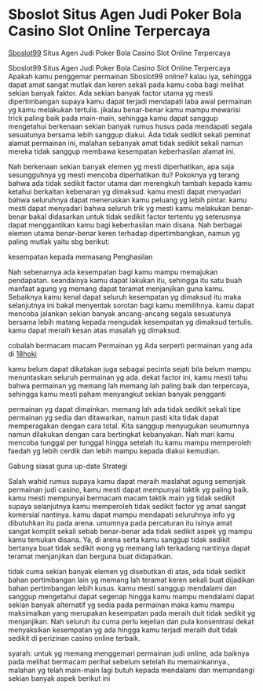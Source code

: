 # Sboslot Situs Agen Judi Poker Bola Casino Slot Online Terpercaya 
[Sboslot99](https://bandarslots.online/) Situs Agen Judi Poker Bola Casino Slot Online Terpercaya

Sboslot99 Situs Agen Judi Poker Bola Casino Slot Online Terpercaya Apakah kamu penggemar permainan Sboslot99 online? 
kalau iya, sehingga dapat amat sangat mutlak dan 
keren sekali pada kamu coba bagi melihat sekian banyak faktor. Ada sekian banyak factor utama yg 
mesti dipertimbangan supaya kamu dapat terjadi mendapati laba awal permainan yg kamu melakukan 
tertulis. jikalau benar-benar kamu mampu mewarisi trick paling baik pada main-main, sehingga kamu 
dapat sanggup mengetahui berkenaan sekian banyak rumus husus pada mendapati segala sesuatunya 
bersama lebih sanggup diakui. Ada tidak sedikit sekali peminat alamat permainan ini, malahan sebanyak
amat tidak sedikit sekali namun mereka tidak sanggup membawa kesempatan keberhasilan alamat ini. 

Nah berkenaan sekian banyak elemen yg mesti diperhatikan, apa saja sesungguhnya yg mesti mencoba
diperhatikan itu? Pokoknya yg terang bahwa ada tidak sedikit factor utama dan merengkuh tambah 
kepada kamu ketahui berkaitan kebenaran yg dimaksud. kamu mesti dapat menyadari bahwa
seluruhnya dapat meneruskan kamu peluang yg lebih pintar. kamu mesti dapat menyadari bahwa
seluruh trik yg mesti kamu melakukan benar-benar bakal didasarkan untuk tidak sedikit factor tertentu
yg seterusnya dapat menggantikan kamu bagi keberhasilan main disana. Nah berbagai elemen utama
benar-benar keren terhadap dipertimbangkan, namun yg paling mutlak yaitu sbg berikut: 

kesempatan kepada memasang Penghasilan 

Nah sebenarnya ada kesempatan bagi kamu mampu memajukan pendapatan. seandainya kamu dapat 
lakukan itu, sehingga itu satu buah manfaat agung yg memang dapat teramat menjanjikan guna kamu.
Sebaiknya kamu kenal dapat seluruh kesempatan yg dimaksud itu maka selanjutnya ini bakal menyentak
sorotan bagi kamu memilihnya. kamu dapat mencoba jalankan sekian banyak ancang-ancang segala 
sesuatunya bersama lebih matang kepada mengudak kesempatan yg dimaksud tertulis. kamu dapat
meraih kesan atas masalah yg dimaksud. 

cobalah bermacam macam Permainan yg Ada serperti permainan yang ada di [18hoki](https://slotxo-bigwin.com/)

kamu belum dapat dikatakan juga sebagai pecinta sejati bila belum mampu menuntaskan seluruh 
permainan yg ada. dekat factor ini, kamu mesti tahu bahwa permainan yg memang lah memang lah 
paling baik dan terpercaya, sehingga kamu mesti paham menyangkut sekian banyak pengganti


permainan yg dapat dimainkan. memang lah ada tidak sedikit sekali tipe permainan yg sedia dan 
ditawarkan, namun pasti kita tidak dapat memperagakan dengan cara total. Kita sanggup menyugukan
seumumnya namun dilakukan dengan cara bertingkat kebanyakan. Nah mari kamu mencoba tunggal per
tunggal hingga setelah itu kamu mampu memperoleh faedah yg lebih cerdik dan lebih mampu kepada
diakui kemudian. 


Gabung siasat guna up-date Strategi 


Salah wahid rumus supaya kamu dapat meraih maslahat agung semenjak permainan judi casino, kamu 
mesti dapat mempunyai taktik yg paling baik. kamu mesti mempunyai bermacam macam taktik main yg 
tidak sedikit supaya selanjutnya kamu memperoleh tidak sedikit factor yg amat sangat komersial
nantinya. kamu dapat mampu mendapati seluruhnya info yg dibutuhkan itu pada arena. umumnya pada 
percaturan itu isinya amat sangat komplit sekali sebab benar-benar ada tidak sedikit aspek yg mampu 
kamu temukan disana. Ya, di arena serta kamu sanggup tidak sedikit bertanya buat tidak sedikit wong yg 
memang lah terkadang nantinya dapat teramat menjanjikan dan berguna buat didapatkan. 


tidak cuma sekian banyak elemen yg disebutkan di atas, ada tidak sedikit bahan pertimbangan lain yg 
memang lah teramat keren sekali buat dijadikan bahan pertimbangan lebih kusus. kamu mesti sanggup 
mendalami dan sanggup mengetahui dapat segenap hingga kamu mampu mendalami dapat sekian 
banyak alternatif yg sedia pada permainan maka kamu mampu maksimalkan yang merupakan
kesempatan pada meraih duit tidak sedikit yg menjanjikan. Nah seluruh itu cuma perlu kejelian dan pula
konsentrasi dekat menyaksikan kesempatan yg ada hingga kamu terjadi meraih duit tidak sedikit di
perizinan casino online terbaik. 


syarah: untuk yg memang menggemari permainan judi online, ada baiknya pada melihat bermacam 
perihal sebelum setelah itu memainkannya., malahan yg telah main-main lagi butuh kepada mendalami
dan memandangi sekian banyak aspek berikut ini 
